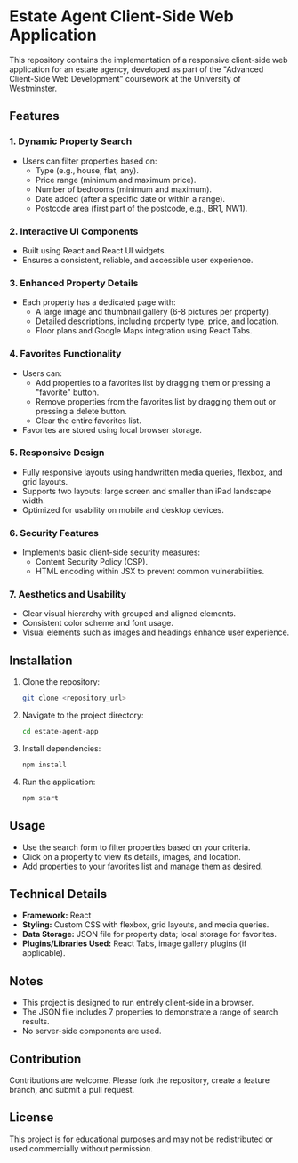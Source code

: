 # Estate Agent Client-Side Web Application

This repository contains the implementation of a responsive client-side web application for an estate agency, developed as part of the "Advanced Client-Side Web Development" coursework at the University of Westminster.

## Features

### 1. Dynamic Property Search
- Users can filter properties based on:
  - Type (e.g., house, flat, any).
  - Price range (minimum and maximum price).
  - Number of bedrooms (minimum and maximum).
  - Date added (after a specific date or within a range).
  - Postcode area (first part of the postcode, e.g., BR1, NW1).

### 2. Interactive UI Components
- Built using React and React UI widgets.
- Ensures a consistent, reliable, and accessible user experience.

### 3. Enhanced Property Details
- Each property has a dedicated page with:
  - A large image and thumbnail gallery (6-8 pictures per property).
  - Detailed descriptions, including property type, price, and location.
  - Floor plans and Google Maps integration using React Tabs.

### 4. Favorites Functionality
- Users can:
  - Add properties to a favorites list by dragging them or pressing a "favorite" button.
  - Remove properties from the favorites list by dragging them out or pressing a delete button.
  - Clear the entire favorites list.
- Favorites are stored using local browser storage.

### 5. Responsive Design
- Fully responsive layouts using handwritten media queries, flexbox, and grid layouts.
- Supports two layouts: large screen and smaller than iPad landscape width.
- Optimized for usability on mobile and desktop devices.

### 6. Security Features
- Implements basic client-side security measures:
  - Content Security Policy (CSP).
  - HTML encoding within JSX to prevent common vulnerabilities.

### 7. Aesthetics and Usability
- Clear visual hierarchy with grouped and aligned elements.
- Consistent color scheme and font usage.
- Visual elements such as images and headings enhance user experience.

## Installation

1. Clone the repository:
   ```bash
   git clone <repository_url>
   ```

2. Navigate to the project directory:
   ```bash
   cd estate-agent-app
   ```

3. Install dependencies:
   ```bash
   npm install
   ```

4. Run the application:
   ```bash
   npm start
   ```

## Usage
- Use the search form to filter properties based on your criteria.
- Click on a property to view its details, images, and location.
- Add properties to your favorites list and manage them as desired.

## Technical Details
- **Framework:** React
- **Styling:** Custom CSS with flexbox, grid layouts, and media queries.
- **Data Storage:** JSON file for property data; local storage for favorites.
- **Plugins/Libraries Used:** React Tabs, image gallery plugins (if applicable).

## Notes
- This project is designed to run entirely client-side in a browser.
- The JSON file includes 7 properties to demonstrate a range of search results.
- No server-side components are used.

## Contribution
Contributions are welcome. Please fork the repository, create a feature branch, and submit a pull request.

## License
This project is for educational purposes and may not be redistributed or used commercially without permission.



